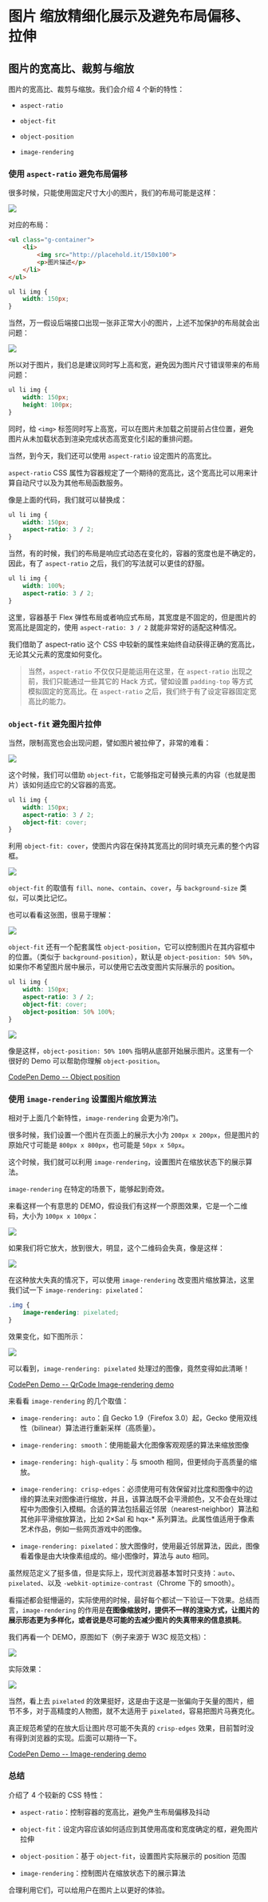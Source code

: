 # 图片 缩放精细化展示及避免布局偏移、拉伸

## 图片的宽高比、裁剪与缩放

图片的宽高比、裁剪与缩放。我们会介绍 4 个新的特性：

- `aspect-ratio`

- `object-fit`

- `object-position`

- `image-rendering`

### 使用 `aspect-ratio` 避免布局偏移

很多时候，只能使用固定尺寸大小的图片，我们的布局可能是这样：

![](../../\images\img-scale-offset-1.png)

对应的布局：

```html
<ul class="g-container">
    <li>
        <img src="http://placehold.it/150x100">
        <p>图片描述</p>
    </li>
</ul>
```

```css
ul li img {
    width: 150px;
}
```

当然，万一假设后端接口出现一张非正常大小的图片，上述不加保护的布局就会出问题：

![](../../\images\img-scale-offset-2.png)

所以对于图片，我们总是建议同时写上高和宽，避免因为图片尺寸错误带来的布局问题：

```css
ul li img {
    width: 150px;
    height: 100px;
}
```

同时，给 `<img>` 标签同时写上高宽，可以在图片未加载之前提前占住位置，避免图片从未加载状态到渲染完成状态高宽变化引起的重排问题。

当然，到今天，我们还可以使用 `aspect-ratio` 设定图片的高宽比。

`aspect-ratio` CSS 属性为容器规定了一个期待的宽高比，这个宽高比可以用来计算自动尺寸以及为其他布局函数服务。

像是上面的代码，我们就可以替换成：

```css
ul li img {
    width: 150px;
    aspect-ratio: 3 / 2;
}
```

当然，有的时候，我们的布局是响应式动态在变化的，容器的宽度也是不确定的，因此，有了 `aspect-ratio` 之后，我们的写法就可以更佳的舒服。

```css
ul li img {
    width: 100%;
    aspect-ratio: 3 / 2;
}
```

这里，容器基于 Flex 弹性布局或者响应式布局，其宽度是不固定的，但是图片的宽高比是固定的，使用 `aspect-ratio: 3 / 2` 就能非常好的适配这种情况。

我们借助了 aspect-ratio 这个 CSS 中较新的属性来始终自动获得正确的宽高比，无论其父元素的宽度如何变化。

> 当然，`aspect-ratio` 不仅仅只是能运用在这里，在 `aspect-ratio` 出现之前，我们只能通过一些其它的 Hack 方式，譬如设置 `padding-top` 等方式模拟固定的宽高比。在 `aspect-ratio` 之后，我们终于有了设定容器固定宽高比的能力。

### `object-fit` 避免图片拉伸

当然，限制高宽也会出现问题，譬如图片被拉伸了，非常的难看：

![](../../\images\img-scale-offset-3.png)

这个时候，我们可以借助 `object-fit`，它能够指定可替换元素的内容（也就是图片）该如何适应它的父容器的高宽。

```css
ul li img {
    width: 150px;
    aspect-ratio: 3 / 2;
    object-fit: cover;
}
```

利用 `object-fit: cover`，使图片内容在保持其宽高比的同时填充元素的整个内容框。

![](../../\images\img-scale-offset-4.png)

`object-fit` 的取值有 `fill`、`none`、`contain`、`cover`，与 `background-size` 类似，可以类比记忆。

也可以看看这张图，很易于理解：

![](../../\images\img-scale-offset-5.png)

`object-fit` 还有一个配套属性 `object-position`，它可以控制图片在其内容框中的位置。（类似于 `background-position`），默认是 `object-position: 50% 50%`，如果你不希望图片居中展示，可以使用它去改变图片实际展示的 position。

```css
ul li img {
    width: 150px;
    aspect-ratio: 3 / 2;
    object-fit: cover;
    object-position: 50% 100%;
}
```

![](../../\images\img-scale-offset-6.png)

像是这样，`object-position: 50% 100%` 指明从底部开始展示图片。这里有一个很好的 Demo 可以帮助你理解 `object-position`。

[CodePen Demo -- Object position](https://codepen.io/robinrendle/pen/raGOOJ)

### 使用 `image-rendering` 设置图片缩放算法

相对于上面几个新特性，`image-rendering` 会更为冷门。

很多时候，我们设置一个图片在页面上的展示大小为 `200px x 200px`，但是图片的原始尺寸可能是 `800px x 800px`，也可能是 `50px x 50px`。

这个时候，我们就可以利用 `image-rendering`，设置图片在缩放状态下的展示算法。

`image-rendering` 在特定的场景下，能够起到奇效。

来看这样一个有意思的 DEMO，假设我们有这样一个原图效果，它是一个二维码，大小为 `100px x 100px`：

![](../../\images\img-scale-offset-7-1.png)

如果我们将它放大，放到很大，明显，这个二维码会失真，像是这样：

![](../../\images\img-scale-offset-7.png)

在这种放大失真的情况下，可以使用 `image-rendering` 改变图片缩放算法，这里我们试一下 `image-rendering: pixelated`：

```css
.img {
    image-rendering: pixelated;
}
```

效果变化，如下图所示：

![](../../\images\img-scale-offset-8.png)

可以看到，`image-rendering: pixelated` 处理过的图像，竟然变得如此清晰！

[CodePen Demo -- QrCode Image-rendering demo](https://codepen.io/Chokcoco/pen/gOdPwzz)

来看看 `image-rendering` 的几个取值：

- `image-rendering: auto`：自 Gecko 1.9（Firefox 3.0）起，Gecko 使用双线性（bilinear）算法进行重新采样（高质量）。

- `image-rendering: smooth`：使用能最大化图像客观观感的算法来缩放图像

- `image-rendering: high-quality`：与 smooth 相同，但更倾向于高质量的缩放。

- `image-rendering: crisp-edges`：必须使用可有效保留对比度和图像中的边缘的算法来对图像进行缩放，并且，该算法既不会平滑颜色，又不会在处理过程中为图像引入模糊。合适的算法包括最近邻居（nearest-neighbor）算法和其他非平滑缩放算法，比如 2×SaI 和 hqx-* 系列算法。此属性值适用于像素艺术作品，例如一些网页游戏中的图像。

- `image-rendering: pixelated`：放大图像时，使用最近邻居算法，因此，图像看着像是由大块像素组成的。缩小图像时，算法与 auto 相同。

虽然规范定义了挺多值，但是实际上，现代浏览器基本暂时只支持：`auto`、`pixelated`、以及 `-webkit-optimize-contrast`（Chrome 下的 smooth）。

看描述都会挺懵逼的，实际使用的时候，最好每个都试一下验证一下效果。总结而言，`image-rendering` 的作用是**在图像缩放时，提供不一样的渲染方式，让图片的展示形态更为多样化，或者说是尽可能的去减少图片的失真带来的信息损耗**。

我们再看一个 DEMO，原图如下（例子来源于 W3C 规范文档）：

![](../../\images\img-scale-offset-9.png)

实际效果：

![](../../\images\img-scale-offset-10.png)

当然，看上去 `pixelated` 的效果挺好，这是由于这是一张偏向于矢量的图片，细节不多，对于高精度的人物图，就不太适用于 `pixelated`，容易把图片马赛克化。

真正规范希望的在放大后让图片尽可能不失真的 `crisp-edges` 效果，目前暂时没有得到浏览器的实现。后面可以期待一下。

[CodePen Demo -- Image-rendering demo](https://codepen.io/Chokcoco/pen/XWPXjvj)

### 总结

介绍了 4 个较新的 CSS 特性：

- `aspect-ratio`：控制容器的宽高比，避免产生布局偏移及抖动

- `object-fit`：设定内容应该如何适应到其使用高度和宽度确定的框，避免图片拉伸

- `object-position`：基于 `object-fit`，设置图片实际展示的 position 范围

- `image-rendering`：控制图片在缩放状态下的展示算法

合理利用它们，可以给用户在图片上以更好的体验。
